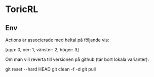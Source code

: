# ToricRL

## Env

Actions är associerade med heltal på följande vis:

[upp: 0, ner: 1, vänster: 2, höger: 3]

Om man vill reverta till versionen på github (tar bort lokala varianter):

git reset --hard HEAD
git clean -f -d
git pull
